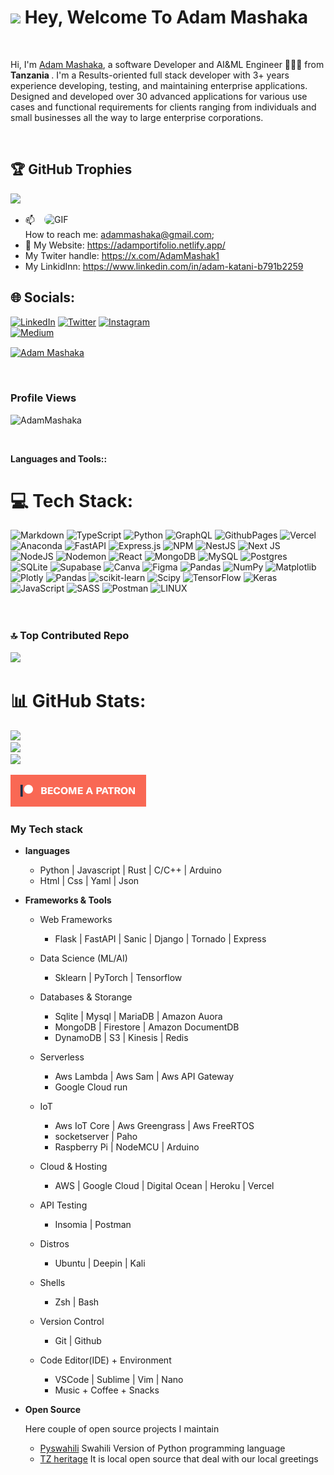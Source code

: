 
<h1><img src="https://emojis.slackmojis.com/emojis/images/1531849430/4246/blob-sunglasses.gif?1531849430" width="30"/> Hey, Welcome To Adam Mashaka</h1>

<br>

Hi, I'm [Adam Mashaka](https://www.adamportifolio.netlify.app), a software Developer and AI&ML Engineer 👨🏻‍💻 from <b>Tanzania </b>. I'm a Results-oriented full stack developer with 3+ years experience developing, testing, and maintaining enterprise applications. Designed and developed over 30 advanced applications for various use cases and functional requirements for clients ranging from individuals and small businesses all the way to large enterprise corporations. 

<br>

## 🏆 GitHub Trophies
![](https://github-profile-trophy.vercel.app/?username=AdamMashaka&theme=nord&no-frame=true&no-bg=false&margin-w=4)

<img align="right" width="450px" alt="GIF" style="border-radius: 10px;" src="https://i.pinimg.com/originals/f1/e7/34/f1e734f9cade86fe737a9aa404ad5677.gif" />

 - 📫 How to reach me: [adammashaka@gmail.com](mailto:mashakaadam123@gmail.com);
 - 🔗 My Website: https://adamportifolio.netlify.app/
 -    My Twiter handle: https://x.com/AdamMashak1
 -    My LinkidInn:   https://www.linkedin.com/in/adam-katani-b791b2259
<!-- 🔗 My website: [https://www.desphixss.herokuapp.com/](https://www.desphixss.herokuapp.com/) -->
## 🌐 Socials:
[![LinkedIn](https://img.shields.io/badge/LinkedIn-%230077B5.svg?logo=linkedin&logoColor=white)](https://www.linkedin.com/in/https://www.linkedin.com/in/adam-katani-b791b225)
[![Twitter](https://img.shields.io/badge/Twitter-%231DA1F2.svg?logo=Twitter&logoColor=white)](https://twitter.com/AdamMashaka1) 
[![Instagram](https://img.shields.io/badge/Instagram-%23E4405F.svg?logo=Instagram&logoColor=white)](https://instagram.com/AdamKatani)  
[![Medium](https://img.shields.io/badge/Medium-12100E?logo=medium&logoColor=white)](https://medium.com/@AdamKatani) 
<p align="left">
<a href="https://kaggle.com/gabriel minzemalulu" target="blank"><img align="center" src="https://raw.githubusercontent.com/rahuldkjain/github-profile-readme-generator/master/src/images/icons/Social/kaggle.svg" alt="Adam Mashaka" height="30" width="40" /></a>
</p>
  
 <br>
<h3>Profile Views</h3>
 <p align="left"> <img src="https://profile-counter.glitch.me/AdamMashaka/count.svg" alt="AdamMashaka" /> </p>
 
 </br>

**Languages and Tools::**
<br>
# 💻 Tech Stack:
![Markdown](https://img.shields.io/badge/markdown-%23000000.svg?style=for-the-badge&logo=markdown&logoColor=white) ![TypeScript](https://img.shields.io/badge/typescript-%23007ACC.svg?style=for-the-badge&logo=typescript&logoColor=white) ![Python](https://img.shields.io/badge/python-3670A0?style=for-the-badge&logo=python&logoColor=ffdd54) ![GraphQL](https://img.shields.io/badge/-GraphQL-E10098?style=for-the-badge&logo=graphql&logoColor=white) ![GithubPages](https://img.shields.io/badge/github%20pages-121013?style=for-the-badge&logo=github&logoColor=white) ![Vercel](https://img.shields.io/badge/vercel-%23000000.svg?style=for-the-badge&logo=vercel&logoColor=white) ![Anaconda](https://img.shields.io/badge/Anaconda-%2344A833.svg?style=for-the-badge&logo=anaconda&logoColor=white) ![FastAPI](https://img.shields.io/badge/FastAPI-005571?style=for-the-badge&logo=fastapi) ![Express.js](https://img.shields.io/badge/express.js-%23404d59.svg?style=for-the-badge&logo=express&logoColor=%2361DAFB) ![NPM](https://img.shields.io/badge/NPM-%23CB3837.svg?style=for-the-badge&logo=npm&logoColor=white) ![NestJS](https://img.shields.io/badge/nestjs-%23E0234E.svg?style=for-the-badge&logo=nestjs&logoColor=white) ![Next JS](https://img.shields.io/badge/Next-black?style=for-the-badge&logo=next.js&logoColor=white) ![NodeJS](https://img.shields.io/badge/node.js-6DA55F?style=for-the-badge&logo=node.js&logoColor=white) ![Nodemon](https://img.shields.io/badge/NODEMON-%23323330.svg?style=for-the-badge&logo=nodemon&logoColor=%BBDEAD) ![React](https://img.shields.io/badge/react-%2320232a.svg?style=for-the-badge&logo=react&logoColor=%2361DAFB) ![MongoDB](https://img.shields.io/badge/MongoDB-%234ea94b.svg?style=for-the-badge&logo=mongodb&logoColor=white) ![MySQL](https://img.shields.io/badge/mysql-%2300000f.svg?style=for-the-badge&logo=mysql&logoColor=white) ![Postgres](https://img.shields.io/badge/postgres-%23316192.svg?style=for-the-badge&logo=postgresql&logoColor=white) ![SQLite](https://img.shields.io/badge/sqlite-%2307405e.svg?style=for-the-badge&logo=sqlite&logoColor=white) ![Supabase](https://img.shields.io/badge/Supabase-3ECF8E?style=for-the-badge&logo=supabase&logoColor=white) ![Canva](https://img.shields.io/badge/Canva-%2300C4CC.svg?style=for-the-badge&logo=Canva&logoColor=white) ![Figma](https://img.shields.io/badge/figma-%23F24E1E.svg?style=for-the-badge&logo=figma&logoColor=white) ![Pandas](https://img.shields.io/badge/pandas-%23150458.svg?style=for-the-badge&logo=pandas&logoColor=white) ![NumPy](https://img.shields.io/badge/numpy-%23013243.svg?style=for-the-badge&logo=numpy&logoColor=white) ![Matplotlib](https://img.shields.io/badge/Matplotlib-%23ffffff.svg?style=for-the-badge&logo=Matplotlib&logoColor=black) ![Plotly](https://img.shields.io/badge/Plotly-%233F4F75.svg?style=for-the-badge&logo=plotly&logoColor=white) ![Pandas](https://img.shields.io/badge/pandas-%23150458.svg?style=for-the-badge&logo=pandas&logoColor=white) ![scikit-learn](https://img.shields.io/badge/scikit--learn-%23F7931E.svg?style=for-the-badge&logo=scikit-learn&logoColor=white) ![Scipy](https://img.shields.io/badge/SciPy-%230C55A5.svg?style=for-the-badge&logo=scipy&logoColor=%white) ![TensorFlow](https://img.shields.io/badge/TensorFlow-%23FF6F00.svg?style=for-the-badge&logo=TensorFlow&logoColor=white) ![Keras](https://img.shields.io/badge/Keras-%23D00000.svg?style=for-the-badge&logo=Keras&logoColor=white)
![JavaScript](https://img.shields.io/badge/javascript-%23323330.svg?style=for-the-badge&logo=javascript&logoColor=%23F7DF1E)
![SASS](https://img.shields.io/badge/SASS-hotpink.svg?style=for-the-badge&logo=SASS&logoColor=white) ![Postman](https://img.shields.io/badge/Postman-FF6C37?style=for-the-badge&logo=postman&logoColor=white) ![LINUX](https://img.shields.io/badge/Linux-FCC624?style=for-the-badge&logo=linux&logoColor=black)
<br />
<br />
<br />

 ### 🔝 Top Contributed Repo
![](https://github-contributor-stats.vercel.app/api?username=AdamMashaka&limit=5&theme=dark&combine_all_yearly_contributions=true)

# 📊 GitHub Stats:
![](https://github-readme-stats.vercel.app/api?username=AdamMashaka&theme=dark&hide_border=false&include_all_commits=true&count_private=false)<br/>
![](https://github-readme-streak-stats.herokuapp.com/?user=AdamMashaka&theme=dark&hide_border=false)<br/>
![](https://github-readme-stats.vercel.app/api/top-langs/?username=AdamMashaka&theme=dark&hide_border=false&include_all_commits=true&count_private=false&layout=compact)

[![Become a patron](become_a_patron_button.png)](https://www.patreon.com/AdamKatani)

<h3>My Tech stack</h3>
<ul>
    <li>
        <p><b>languages</b></p>
        <ul>
            <li>Python | Javascript | Rust | C/C++ | Arduino </li>
            <li>Html | Css | Yaml | Json</li>
        </ul>
    </li>
    <li>
        <p><b>Frameworks & Tools</b></p>
        <ul>
            <li>
                <p>Web Frameworks</p>
                <ul>
                    <li>Flask | FastAPI | Sanic | Django | Tornado | Express</li>
                </ul>
            <li>
                <p>Data Science (ML/AI)</p>
                <ul>
                    <li>Sklearn | PyTorch | Tensorflow</li>
                </ul>
            </li>
            <li>
                <p> Databases & Storange</p>
                <ul>
                    <li> Sqlite | Mysql | MariaDB | Amazon Auora</li>
                    <li>MongoDB | Firestore | Amazon DocumentDB </li>
                    <li> DynamoDB | S3 | Kinesis |  Redis</li>
                </ul>
                </li>
            <li>
                <p>Serverless</p>
                <ul>
                    <li> Aws Lambda | Aws Sam | Aws API Gateway</li>
                    <li> Google Cloud run</li>
                </ul>
                </li>
            <li>
                <p>IoT</p>
                <ul>
                    <li>Aws IoT Core | Aws Greengrass | Aws FreeRTOS</li>
                    <li>socketserver | Paho </li>
                    <li> Raspberry Pi | NodeMCU | Arduino</li>
                </ul>
            </li>
        <li>
            <p> Cloud & Hosting</samp</p>
            <ul>
                <li>AWS | Google Cloud | Digital Ocean | Heroku | Vercel </li>
            </ul>
        </li>
        <li>
            <p> API Testing</samp</p>
            <ul>
                <li> Insomia | Postman </li>
            </ul>
        </li>
        <li>
            <p> Distros </samp</p>
            <ul>
                <li> Ubuntu | Deepin | Kali </li>
            </ul>
        </li>
        <li>
            <p> Shells </samp</p>
            <ul>
                <li> Zsh | Bash  </li>
            </ul>
        </li>
        <li>
            <p> Version Control </samp</p>
            <ul>
                <li> Git | Github  </li>
            </ul>
        </li>
        <li>
            <p> Code Editor(IDE) + Environment </samp</p>
            <ul>
                <li> VSCode | Sublime | Vim | Nano  </li>
                <li> Music + Coffee + Snacks
            </ul>
        </li>
        </ul>
    </li>
    <li>
        <p><b> Open Source </b></p>
        <p> Here couple of open source projects I maintain</p>
        <ul>
            <li><a href = "https://github.com/AdamMashaka/python-in-swahili">Pyswahili</a> Swahili Version of Python programming language</li>
            <li><a href="https://github.com/AdamMashaka/TanzanianHeritage/">TZ heritage</a> It is local open source that deal with our local greetings</li>
        </ul>
    </li>
